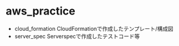 # aws_practice
- cloud_formation
  CloudFormationで作成したテンプレート/構成図
- server_spec
  Serverspecで作成したテストコード等
